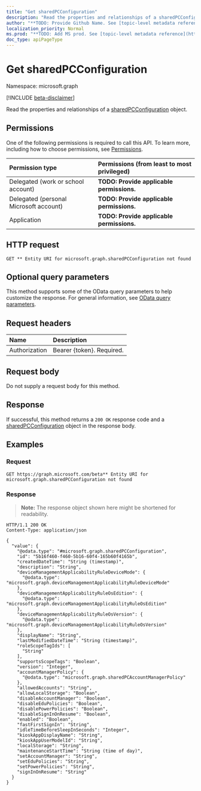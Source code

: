 ```yaml
---
title: "Get sharedPCConfiguration"
description: "Read the properties and relationships of a sharedPCConfiguration object."
author: "**TODO: Provide Github Name. See [topic-level metadata reference](https://msgo.azurewebsites.net/add/document/guidelines/metadata.html#topic-level-metadata)**"
localization_priority: Normal
ms.prod: "**TODO: Add MS prod. See [topic-level metadata reference](https://msgo.azurewebsites.net/add/document/guidelines/metadata.html#topic-level-metadata)**"
doc_type: apiPageType
---
```


# Get sharedPCConfiguration
Namespace: microsoft.graph

[!INCLUDE [beta-disclaimer](../../includes/beta-disclaimer.md)]

Read the properties and relationships of a [sharedPCConfiguration](../resources/sharedpcconfiguration.md) object.

## Permissions
One of the following permissions is required to call this API. To learn more, including how to choose permissions, see [Permissions](/graph/permissions-reference).

|Permission type|Permissions (from least to most privileged)|
|:---|:---|
|Delegated (work or school account)|**TODO: Provide applicable permissions.**|
|Delegated (personal Microsoft account)|**TODO: Provide applicable permissions.**|
|Application|**TODO: Provide applicable permissions.**|

## HTTP request

<!-- {
  "blockType": "ignored"
}
-->
``` http
GET ** Entity URI for microsoft.graph.sharedPCConfiguration not found
```

## Optional query parameters
This method supports some of the OData query parameters to help customize the response. For general information, see [OData query parameters](/graph/query-parameters).

## Request headers
|Name|Description|
|:---|:---|
|Authorization|Bearer {token}. Required.|

## Request body
Do not supply a request body for this method.

## Response

If successful, this method returns a `200 OK` response code and a [sharedPCConfiguration](../resources/sharedpcconfiguration.md) object in the response body.

## Examples

### Request
<!-- {
  "blockType": "request",
  "name": "get_sharedpcconfiguration"
}
-->
``` http
GET https://graph.microsoft.com/beta** Entity URI for microsoft.graph.sharedPCConfiguration not found
```


### Response
>**Note:** The response object shown here might be shortened for readability.
<!-- {
  "blockType": "response",
  "truncated": true,
  "@odata.type": "microsoft.graph.sharedPCConfiguration"
}
-->
``` http
HTTP/1.1 200 OK
Content-Type: application/json

{
  "value": {
    "@odata.type": "#microsoft.graph.sharedPCConfiguration",
    "id": "5b16f460-f460-5b16-60f4-165b60f4165b",
    "createdDateTime": "String (timestamp)",
    "description": "String",
    "deviceManagementApplicabilityRuleDeviceMode": {
      "@odata.type": "microsoft.graph.deviceManagementApplicabilityRuleDeviceMode"
    },
    "deviceManagementApplicabilityRuleOsEdition": {
      "@odata.type": "microsoft.graph.deviceManagementApplicabilityRuleOsEdition"
    },
    "deviceManagementApplicabilityRuleOsVersion": {
      "@odata.type": "microsoft.graph.deviceManagementApplicabilityRuleOsVersion"
    },
    "displayName": "String",
    "lastModifiedDateTime": "String (timestamp)",
    "roleScopeTagIds": [
      "String"
    ],
    "supportsScopeTags": "Boolean",
    "version": "Integer",
    "accountManagerPolicy": {
      "@odata.type": "microsoft.graph.sharedPCAccountManagerPolicy"
    },
    "allowedAccounts": "String",
    "allowLocalStorage": "Boolean",
    "disableAccountManager": "Boolean",
    "disableEduPolicies": "Boolean",
    "disablePowerPolicies": "Boolean",
    "disableSignInOnResume": "Boolean",
    "enabled": "Boolean",
    "fastFirstSignIn": "String",
    "idleTimeBeforeSleepInSeconds": "Integer",
    "kioskAppDisplayName": "String",
    "kioskAppUserModelId": "String",
    "localStorage": "String",
    "maintenanceStartTime": "String (time of day)",
    "setAccountManager": "String",
    "setEduPolicies": "String",
    "setPowerPolicies": "String",
    "signInOnResume": "String"
  }
}
```

